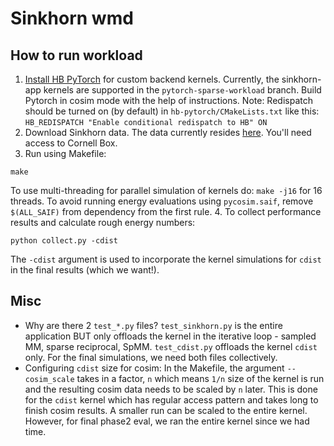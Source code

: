 # Sinkhorn wmd

## How to run workload

1. [Install HB PyTorch](https://github.com/cornell-brg/hb-pytorch/tree/pytorch-sparse-workload) for custom backend kernels. Currently, the sinkhorn-app kernels are supported in the `pytorch-sparse-workload` branch. Build Pytorch in cosim mode with the help of instructions.
Note: Redispatch should be turned on (by default) in `hb-pytorch/CMakeLists.txt` like this: `HB_REDISPATCH "Enable conditional redispatch to HB" ON`
2. Download Sinkhorn data. The data currently resides [here](https://cornell.box.com/s/5m6uowgjn8mr5ofdu6hrj62psbm3ztce). You'll need access to Cornell Box.
3. Run using Makefile:
```
make
```
To use multi-threading for parallel simulation of kernels do: `make -j16` for 16 threads. To avoid running energy evaluations using `pycosim.saif`, remove `$(ALL_SAIF)` from dependency from the first rule.
4. To collect performance results and calculate rough energy numbers:
```
python collect.py -cdist
```
The `-cdist` argument is used to incorporate the kernel simulations for `cdist` in the final results (which we want!).


## Misc
- Why are there 2 `test_*.py` files? `test_sinkhorn.py` is the entire application BUT only offloads the kernel in the iterative loop - sampled MM, sparse reciprocal, SpMM. `test_cdist.py` offloads the kernel `cdist` only. For the final simulations, we need both files collectively.
- Configuring `cdist` size for cosim: In the Makefile, the argument `--cosim_scale` takes in a factor, `n` which means `1/n` size of the kernel is run and the resulting cosim data needs to be scaled by `n` later. This is done for the `cdist` kernel which has regular access pattern and takes long to finish cosim results. A smaller run can be scaled to the entire kernel. However, for final phase2 eval, we ran the entire kernel since we had time.